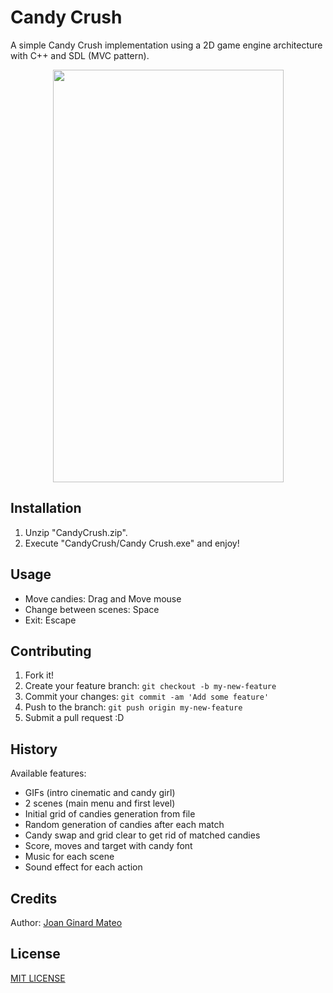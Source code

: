 # Candy Crush

A simple Candy Crush implementation using a 2D game engine architecture with C++ and SDL (MVC pattern).

<p align="center">
  <img width="369" height="660" src="https://github.com/JoanStinson/CandyCrush/blob/master/candy preview.gif">
 </p>

## Installation

1. Unzip "CandyCrush.zip".
2. Execute "CandyCrush/Candy Crush.exe" and enjoy!

## Usage

- Move candies: Drag and Move mouse
- Change between scenes: Space
- Exit: Escape

## Contributing

1. Fork it!
2. Create your feature branch: `git checkout -b my-new-feature`
3. Commit your changes: `git commit -am 'Add some feature'`
4. Push to the branch: `git push origin my-new-feature`
5. Submit a pull request :D

## History

Available features:
- GIFs (intro cinematic and candy girl)
- 2 scenes (main menu and first level)
- Initial grid of candies generation from file
- Random generation of candies after each match
- Candy swap and grid clear to get rid of matched candies
- Score, moves and target with candy font
- Music for each scene
- Sound effect for each action 

## Credits

Author: [Joan Ginard Mateo](https://github.com/JoanStinson)

## License

[MIT LICENSE](https://github.com/JoanStinson/Candy_Crush/blob/master/LICENSE)

